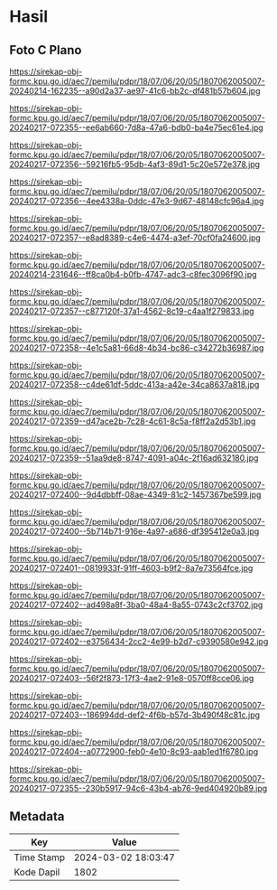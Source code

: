 # Hasil

## Foto C Plano

https://sirekap-obj-formc.kpu.go.id/aec7/pemilu/pdpr/18/07/06/20/05/1807062005007-20240214-162235--a90d2a37-ae97-41c6-bb2c-df481b57b604.jpg

https://sirekap-obj-formc.kpu.go.id/aec7/pemilu/pdpr/18/07/06/20/05/1807062005007-20240217-072355--ee6ab660-7d8a-47a6-bdb0-ba4e75ec61e4.jpg

https://sirekap-obj-formc.kpu.go.id/aec7/pemilu/pdpr/18/07/06/20/05/1807062005007-20240217-072356--59216fb5-95db-4af3-89d1-5c20e572e378.jpg

https://sirekap-obj-formc.kpu.go.id/aec7/pemilu/pdpr/18/07/06/20/05/1807062005007-20240217-072356--4ee4338a-0ddc-47e3-9d67-48148cfc96a4.jpg

https://sirekap-obj-formc.kpu.go.id/aec7/pemilu/pdpr/18/07/06/20/05/1807062005007-20240217-072357--e8ad8389-c4e6-4474-a3ef-70cf0fa24600.jpg

https://sirekap-obj-formc.kpu.go.id/aec7/pemilu/pdpr/18/07/06/20/05/1807062005007-20240214-231646--ff8ca0b4-b0fb-4747-adc3-c8fec3096f90.jpg

https://sirekap-obj-formc.kpu.go.id/aec7/pemilu/pdpr/18/07/06/20/05/1807062005007-20240217-072357--c877120f-37a1-4562-8c19-c4aa1f279833.jpg

https://sirekap-obj-formc.kpu.go.id/aec7/pemilu/pdpr/18/07/06/20/05/1807062005007-20240217-072358--4e1c5a81-66d8-4b34-bc86-c34272b36987.jpg

https://sirekap-obj-formc.kpu.go.id/aec7/pemilu/pdpr/18/07/06/20/05/1807062005007-20240217-072358--c4de61df-5ddc-413a-a42e-34ca8637a818.jpg

https://sirekap-obj-formc.kpu.go.id/aec7/pemilu/pdpr/18/07/06/20/05/1807062005007-20240217-072359--d47ace2b-7c28-4c61-8c5a-f8ff2a2d53b1.jpg

https://sirekap-obj-formc.kpu.go.id/aec7/pemilu/pdpr/18/07/06/20/05/1807062005007-20240217-072359--51aa9de8-8747-4091-a04c-2f16ad632180.jpg

https://sirekap-obj-formc.kpu.go.id/aec7/pemilu/pdpr/18/07/06/20/05/1807062005007-20240217-072400--9d4dbbff-08ae-4349-81c2-1457367be599.jpg

https://sirekap-obj-formc.kpu.go.id/aec7/pemilu/pdpr/18/07/06/20/05/1807062005007-20240217-072400--5b714b71-916e-4a97-a686-df395412e0a3.jpg

https://sirekap-obj-formc.kpu.go.id/aec7/pemilu/pdpr/18/07/06/20/05/1807062005007-20240217-072401--0819933f-91ff-4603-b9f2-8a7e73564fce.jpg

https://sirekap-obj-formc.kpu.go.id/aec7/pemilu/pdpr/18/07/06/20/05/1807062005007-20240217-072402--ad498a8f-3ba0-48a4-8a55-0743c2cf3702.jpg

https://sirekap-obj-formc.kpu.go.id/aec7/pemilu/pdpr/18/07/06/20/05/1807062005007-20240217-072402--e3756434-2cc2-4e99-b2d7-c9390580e942.jpg

https://sirekap-obj-formc.kpu.go.id/aec7/pemilu/pdpr/18/07/06/20/05/1807062005007-20240217-072403--56f2f873-17f3-4ae2-91e8-0570ff8cce06.jpg

https://sirekap-obj-formc.kpu.go.id/aec7/pemilu/pdpr/18/07/06/20/05/1807062005007-20240217-072403--186994dd-def2-4f6b-b57d-3b490f48c81c.jpg

https://sirekap-obj-formc.kpu.go.id/aec7/pemilu/pdpr/18/07/06/20/05/1807062005007-20240217-072404--a0772900-feb0-4e10-8c93-aab1ed1f6780.jpg

https://sirekap-obj-formc.kpu.go.id/aec7/pemilu/pdpr/18/07/06/20/05/1807062005007-20240217-072355--230b5917-94c6-43b4-ab76-9ed404920b89.jpg


## Metadata

| Key        | Value               |
| ---------- | ------------------- |
| Time Stamp | 2024-03-02 18:03:47 |
| Kode Dapil | 1802                |



